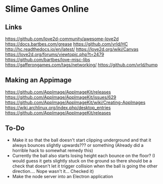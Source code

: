 # Slime Games Online
## Links
https://github.com/love2d-community/awesome-love2d
https://docs.bartbes.com/grease
https://github.com/vrld/HC
http://hc.readthedocs.io/en/latest/
https://love2d.org/wiki/Canvas
https://love2d.org/forums/viewtopic.php?t=2479
https://github.com/bartbes/love-misc-libs
https://gafferongames.com/tags/networking/
https://github.com/vrld/hump

## Making an Appimage
https://github.com/AppImage/AppImageKit/releases
https://github.com/AppImage/AppImageKit/issues/629
https://github.com/AppImage/AppImageKit/wiki/Creating-AppImages
https://wiki.archlinux.org/index.php/desktop_entries
https://github.com/AppImage/AppImageKit/releases

## To-Do
- Make it so that the ball doesn't start clipping underground and that it always bounces slightly upwards??? or something (Already did a horrible hack to somewhat remedy this)
- Currently the ball also starts losing height each bounce on the floor? (I would guess it gets slightly stuck on the ground so there should be a check that doesn't let it trigger collision when the ball is going the other direction.... Nope wasn't it... Checked it)
- Make the node server into an Electron application
